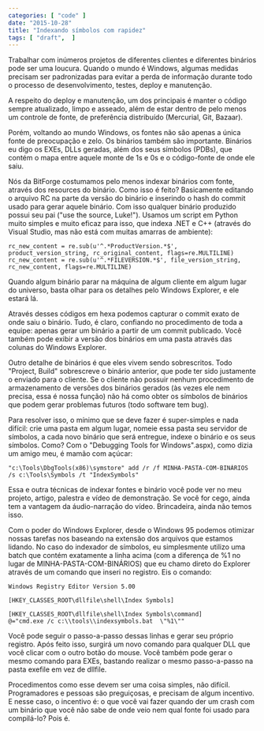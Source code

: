```yaml
---
categories: [ "code" ]
date: "2015-10-28"
title: "Indexando símbolos com rapidez"
tags: [ "draft",  ]
---
```

Trabalhar com inúmeros projetos de diferentes clientes e diferentes binários pode ser uma loucura. Quando o mundo é Windows, algumas medidas precisam ser padronizadas para evitar a perda de informação durante todo o processo de desenvolvimento, testes, deploy e manutenção.

A respeito do deploy e manutenção, um dos principais é manter o código sempre atualizado, limpo e asseado, além de estar dentro de pelo menos um controle de fonte, de preferência distribuído (Mercurial, Git, Bazaar).

Porém, voltando ao mundo Windows, os fontes não são apenas a única fonte de preocupação e zelo. Os binários também são importante. Binários eu digo os EXEs, DLLs geradas, além dos seus símbolos (PDBs), que contém o mapa entre aquele monte de 1s e 0s e o código-fonte de onde ele saiu.

Nós da BitForge costumamos pelo menos indexar binários com fonte, através dos resources do binário. Como isso é feito? Basicamente editando o arquivo RC na parte da versão do binário e inserindo o hash do commit usado para gerar aquele binário. Com isso qualquer binário produzido possui seu pai ("use the source, Luke!"). Usamos um script em Python muito simples e muito eficaz para isso, que indexa .NET e C++ (através do Visual Studio, mas não está com muitas amarras de ambiente):

    rc_new_content = re.sub(u'^.*ProductVersion.*$', product_version_string, rc_original_content, flags=re.MULTILINE)
    rc_new_content = re.sub(u'^.*FILEVERSION.*$', file_version_string, rc_new_content, flags=re.MULTILINE)

Quando algum binário parar na máquina de algum cliente em algum lugar do universo, basta olhar para os detalhes pelo Windows Explorer, e ele estará lá.

Através desses códigos em hexa podemos capturar o commit exato de onde saiu o binário. Tudo, é claro, confiando no procedimento de toda a equipe: apenas gerar um binário a partir de um commit publicado. Você também pode exibir a versão dos binários em uma pasta através das colunas do Windows Explorer.

Outro detalhe de binários é que eles vivem sendo sobrescritos. Todo "Project, Build" sobrescreve o binário anterior, que pode ter sido justamente o enviado para o cliente. Se o cliente não possuir nenhum procedimento de armazenamento de versões dos binários gerados (às vezes ele nem precisa, essa é nossa função) não há como obter os símbolos de binários que podem gerar problemas futuros (todo software tem bug).

Para resolver isso, o mínimo que se deve fazer é super-simples e nada difícil: crie uma pasta em algum lugar, nomeie essa pasta seu servidor de símbolos, a cada novo binário que será entregue, indexe o binário e os seus símbolos. Como? Com o "Debugging Tools for Windows".aspx), como dizia um amigo meu, é mamão com açúcar:

    "c:\Tools\DbgTools(x86)\symstore" add /r /f MINHA-PASTA-COM-BINÁRIOS /s c:\Tools\Symbols /t "IndexSymbols"

Essa e outra técnicas de indexar fontes e binário você pode ver no meu projeto, artigo, palestra e vídeo de demonstração. Se você for cego, ainda tem a vantagem da áudio-narração do vídeo. Brincadeira, ainda não temos isso.


Com o poder do Windows Explorer, desde o Windows 95 podemos otimizar nossas tarefas nos baseando na extensão dos arquivos que estamos lidando. No caso do indexador de símbolos, eu simplesmente utilizo uma batch que contém exatamente a linha acima (com a diferença de %1 no lugar de MINHA-PASTA-COM-BINÁRIOS) que eu chamo direto do Explorer através de um comando que inseri no registro. Eis o comando:

    Windows Registry Editor Version 5.00
    
    [HKEY_CLASSES_ROOT\dllfile\shell\Index Symbols]
    
    [HKEY_CLASSES_ROOT\dllfile\shell\Index Symbols\command]
    @="cmd.exe /c c:\\tools\\indexsymbols.bat  \"%1\""

Você pode seguir o passo-a-passo dessas linhas e gerar seu próprio registro. Após feito isso, surgirá um novo comando para qualquer DLL que você clicar com o outro botão do mouse. Você também pode gerar o mesmo comando para EXEs, bastando realizar o mesmo passo-a-passo na pasta exefile em vez de dllfile.

Procedimentos como esse devem ser uma coisa simples, não difícil. Programadores e pessoas são preguiçosas, e precisam de algum incentivo. E nesse caso, o incentivo é: o que você vai fazer quando der um crash com um binário que você não sabe de onde veio nem qual fonte foi usado para compilá-lo? Pois é.
